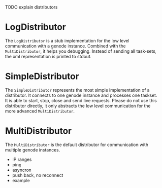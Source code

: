 TODO explain distributors

# LogDistributor

The `LogDistributor` is a stub implementation for the low level communication
with a genode instance. Combined with the `MultiDistributor`, it helps you
debugging. Instead of sending all task-sets, the xml representation is printed
to stdout.

# SimpleDistributor

The `SimpleDistributor` represents the most simple implementation of a
distributor. It connects to one genode instance and processes one taskset. It is
able to start, stop, close and send live requests. Please do not use this
distributor directly, it only abstracts the low level communication for the more
advanced `MultiDistributor`.

# MultiDistributor

The `MultiDistributor` is the default distributor for communication with
multiple genode instances.

* IP ranges
* ping
* asyncron
* push back, no reconnect
* example



